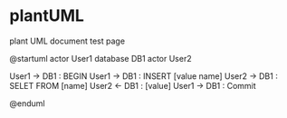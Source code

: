 # plantUML
plant UML document test page

@startuml
actor User1
database DB1
actor User2

User1 -> DB1 : BEGIN
User1 -> DB1 : INSERT [value name]
User2 -> DB1 : SELET FROM [name]
User2 <- DB1 : [value]
User1 -> DB1 : Commit

@enduml
